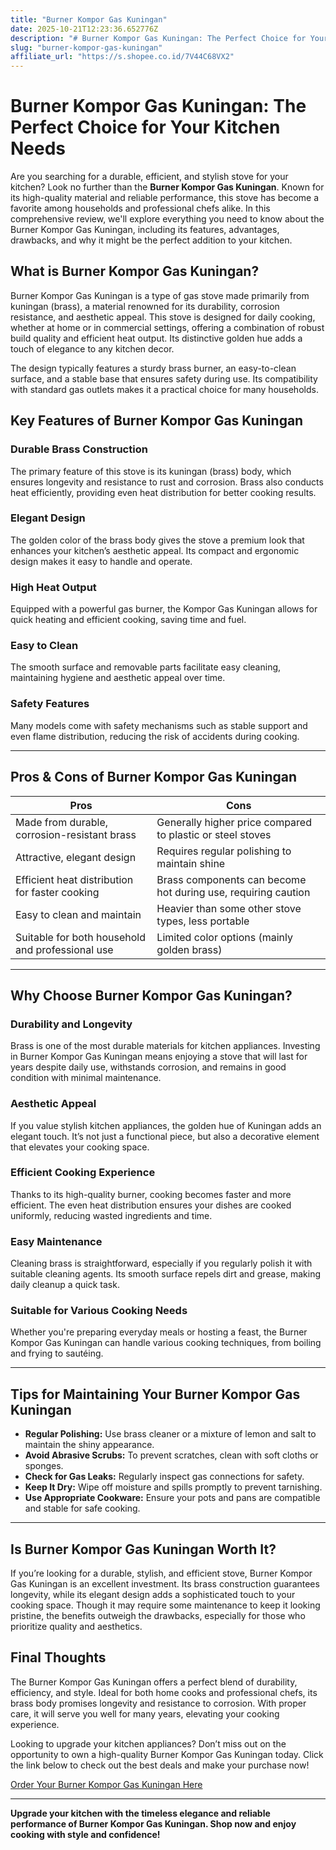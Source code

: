 ```yaml
---
title: "Burner Kompor Gas Kuningan"
date: 2025-10-21T12:23:36.652776Z
description: "# Burner Kompor Gas Kuningan: The Perfect Choice for Your Kitchen Needs..."
slug: "burner-kompor-gas-kuningan"
affiliate_url: "https://s.shopee.co.id/7V44C68VX2"
---
```

# Burner Kompor Gas Kuningan: The Perfect Choice for Your Kitchen Needs

Are you searching for a durable, efficient, and stylish stove for your kitchen? Look no further than the **Burner Kompor Gas Kuningan**. Known for its high-quality material and reliable performance, this stove has become a favorite among households and professional chefs alike. In this comprehensive review, we'll explore everything you need to know about the Burner Kompor Gas Kuningan, including its features, advantages, drawbacks, and why it might be the perfect addition to your kitchen.

## What is Burner Kompor Gas Kuningan?

Burner Kompor Gas Kuningan is a type of gas stove made primarily from kuningan (brass), a material renowned for its durability, corrosion resistance, and aesthetic appeal. This stove is designed for daily cooking, whether at home or in commercial settings, offering a combination of robust build quality and efficient heat output. Its distinctive golden hue adds a touch of elegance to any kitchen decor.

The design typically features a sturdy brass burner, an easy-to-clean surface, and a stable base that ensures safety during use. Its compatibility with standard gas outlets makes it a practical choice for many households.

## Key Features of Burner Kompor Gas Kuningan

### Durable Brass Construction

The primary feature of this stove is its kuningan (brass) body, which ensures longevity and resistance to rust and corrosion. Brass also conducts heat efficiently, providing even heat distribution for better cooking results.

### Elegant Design

The golden color of the brass body gives the stove a premium look that enhances your kitchen’s aesthetic appeal. Its compact and ergonomic design makes it easy to handle and operate.

### High Heat Output

Equipped with a powerful gas burner, the Kompor Gas Kuningan allows for quick heating and efficient cooking, saving time and fuel.

### Easy to Clean

The smooth surface and removable parts facilitate easy cleaning, maintaining hygiene and aesthetic appeal over time.

### Safety Features

Many models come with safety mechanisms such as stable support and even flame distribution, reducing the risk of accidents during cooking.

---

## Pros & Cons of Burner Kompor Gas Kuningan

| **Pros** | **Cons** |
| --- | --- |
| Made from durable, corrosion-resistant brass | Generally higher price compared to plastic or steel stoves |
| Attractive, elegant design | Requires regular polishing to maintain shine |
| Efficient heat distribution for faster cooking | Brass components can become hot during use, requiring caution |
| Easy to clean and maintain | Heavier than some other stove types, less portable |
| Suitable for both household and professional use | Limited color options (mainly golden brass) |

---

## Why Choose Burner Kompor Gas Kuningan?

### Durability and Longevity

Brass is one of the most durable materials for kitchen appliances. Investing in Burner Kompor Gas Kuningan means enjoying a stove that will last for years despite daily use, withstands corrosion, and remains in good condition with minimal maintenance.

### Aesthetic Appeal

If you value stylish kitchen appliances, the golden hue of Kuningan adds an elegant touch. It’s not just a functional piece, but also a decorative element that elevates your cooking space.

### Efficient Cooking Experience

Thanks to its high-quality burner, cooking becomes faster and more efficient. The even heat distribution ensures your dishes are cooked uniformly, reducing wasted ingredients and time.

### Easy Maintenance

Cleaning brass is straightforward, especially if you regularly polish it with suitable cleaning agents. Its smooth surface repels dirt and grease, making daily cleanup a quick task.

### Suitable for Various Cooking Needs

Whether you're preparing everyday meals or hosting a feast, the Burner Kompor Gas Kuningan can handle various cooking techniques, from boiling and frying to sautéing.

---

## Tips for Maintaining Your Burner Kompor Gas Kuningan

- **Regular Polishing:** Use brass cleaner or a mixture of lemon and salt to maintain the shiny appearance.
- **Avoid Abrasive Scrubs:** To prevent scratches, clean with soft cloths or sponges.
- **Check for Gas Leaks:** Regularly inspect gas connections for safety.
- **Keep It Dry:** Wipe off moisture and spills promptly to prevent tarnishing.
- **Use Appropriate Cookware:** Ensure your pots and pans are compatible and stable for safe cooking.

---

## Is Burner Kompor Gas Kuningan Worth It?

If you’re looking for a durable, stylish, and efficient stove, Burner Kompor Gas Kuningan is an excellent investment. Its brass construction guarantees longevity, while its elegant design adds a sophisticated touch to your cooking space. Though it may require some maintenance to keep it looking pristine, the benefits outweigh the drawbacks, especially for those who prioritize quality and aesthetics.

## Final Thoughts

The Burner Kompor Gas Kuningan offers a perfect blend of durability, efficiency, and style. Ideal for both home cooks and professional chefs, its brass body promises longevity and resistance to corrosion. With proper care, it will serve you well for many years, elevating your cooking experience.

Looking to upgrade your kitchen appliances? Don’t miss out on the opportunity to own a high-quality Burner Kompor Gas Kuningan today. Click the link below to check out the best deals and make your purchase now!

[Order Your Burner Kompor Gas Kuningan Here](https://s.shopee.co.id/7V44C68VX2)

---

**Upgrade your kitchen with the timeless elegance and reliable performance of Burner Kompor Gas Kuningan. Shop now and enjoy cooking with style and confidence!**